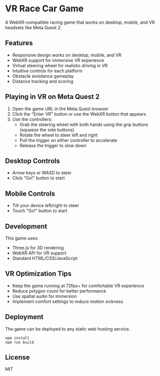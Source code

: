 # VR Race Car Game

A WebXR-compatible racing game that works on desktop, mobile, and VR headsets like Meta Quest 2.

## Features

- Responsive design works on desktop, mobile, and VR
- WebXR support for immersive VR experience
- Virtual steering wheel for realistic driving in VR
- Intuitive controls for each platform
- Obstacle avoidance gameplay
- Distance tracking and scoring

## Playing in VR on Meta Quest 2

1. Open the game URL in the Meta Quest browser
2. Click the "Enter VR" button or use the WebXR button that appears
3. Use the controllers:
   - Grab the steering wheel with both hands using the grip buttons (squeeze the side buttons)
   - Rotate the wheel to steer left and right
   - Pull the trigger on either controller to accelerate
   - Release the trigger to slow down

## Desktop Controls

- Arrow keys or WASD to steer
- Click "Go!" button to start

## Mobile Controls

- Tilt your device left/right to steer
- Touch "Go!" button to start

## Development

This game uses:
- Three.js for 3D rendering
- WebXR API for VR support
- Standard HTML/CSS/JavaScript

## VR Optimization Tips

- Keep the game running at 72fps+ for comfortable VR experience
- Reduce polygon count for better performance
- Use spatial audio for immersion
- Implement comfort settings to reduce motion sickness

## Deployment

The game can be deployed to any static web hosting service.

```
npm install
npm run build
```

## License

MIT 